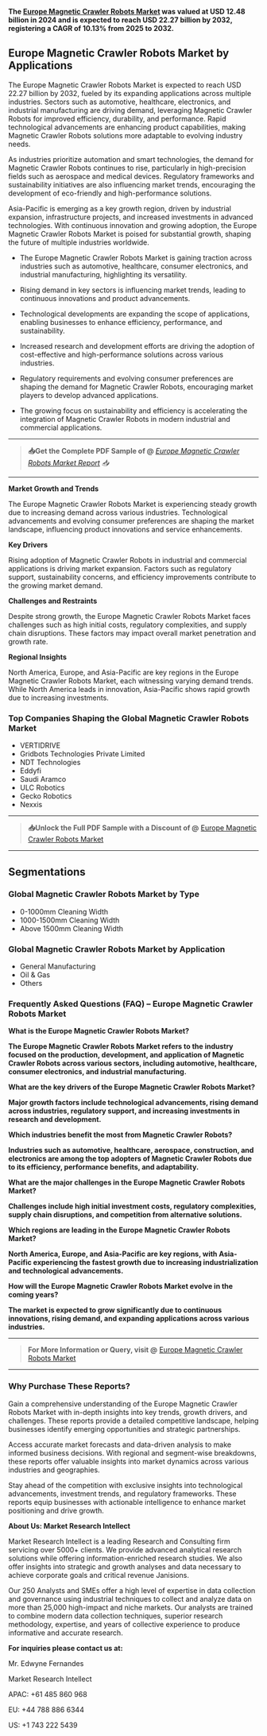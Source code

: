 <p><strong>The <a href="https://www.marketresearchintellect.com/download-sample/?rid=1061296&amp;utm_source=Pulse-April-Europe&amp;utm_medium=852">Europe Magnetic Crawler Robots Market</a> was valued at USD 12.48 billion in 2024 and is expected to reach USD 22.27 billion by 2032, registering a CAGR of 10.13% from 2025 to 2032.</strong></p><h2>Europe Magnetic Crawler Robots Market by Applications&nbsp;</h2><p><p>The Europe Magnetic Crawler Robots Market is expected to reach USD 22.27 billion by 2032, fueled by its expanding applications across multiple industries. Sectors such as automotive, healthcare, electronics, and industrial manufacturing are driving demand, leveraging Magnetic Crawler Robots for improved efficiency, durability, and performance. Rapid technological advancements are enhancing product capabilities, making Magnetic Crawler Robots solutions more adaptable to evolving industry needs.</p><p>As industries prioritize automation and smart technologies, the demand for Magnetic Crawler Robots continues to rise, particularly in high-precision fields such as aerospace and medical devices. Regulatory frameworks and sustainability initiatives are also influencing market trends, encouraging the development of eco-friendly and high-performance solutions.</p><p>Asia-Pacific is emerging as a key growth region, driven by industrial expansion, infrastructure projects, and increased investments in advanced technologies. With continuous innovation and growing adoption, the Europe Magnetic Crawler Robots Market is poised for substantial growth, shaping the future of multiple industries worldwide.</p></p><ul><li><p>The Europe Magnetic Crawler Robots Market is gaining traction across industries such as automotive, healthcare, consumer electronics, and industrial manufacturing, highlighting its versatility.</p></li><li><p>Rising demand in key sectors is influencing market trends, leading to continuous innovations and product advancements.</p></li><li><p>Technological developments are expanding the scope of applications, enabling businesses to enhance efficiency, performance, and sustainability.</p></li><li><p>Increased research and development efforts are driving the adoption of cost-effective and high-performance solutions across various industries.</p></li><li><p>Regulatory requirements and evolving consumer preferences are shaping the demand for Magnetic Crawler Robots, encouraging market players to develop advanced applications.</p></li><li><p>The growing focus on sustainability and efficiency is accelerating the integration of Magnetic Crawler Robots in modern industrial and commercial applications.</p></li></ul><hr /><blockquote><p><strong><span class="font-[700]">📥Get the Complete PDF Sample of @ </span></strong><em><span class="font-[700]"><a href="https://www.marketresearchintellect.com/download-sample/?rid=1061296&amp;utm_source=Pulse-April-Europe&amp;utm_medium=852" target="_blank" data-tracking-control-name="article-ssr-frontend-pulse_little-text-block" data-tracking-will-navigate="" data-test-link="">Europe Magnetic Crawler Robots Market Report</a>&nbsp;📥</span></em></p></blockquote><hr /><p class="" data-start="77" data-end="360"><strong data-start="77" data-end="105">Market Growth and Trends</strong></p><p class="" data-start="77" data-end="360">The Europe Magnetic Crawler Robots Market is experiencing steady growth due to increasing demand across various industries. Technological advancements and evolving consumer preferences are shaping the market landscape, influencing product innovations and service enhancements.</p><p class="" data-start="362" data-end="606"><strong data-start="362" data-end="377">Key Drivers</strong></p><p class="" data-start="362" data-end="606">Rising adoption of Magnetic Crawler Robots in industrial and commercial applications is driving market expansion. Factors such as regulatory support, sustainability concerns, and efficiency improvements contribute to the growing market demand.</p><p class="" data-start="608" data-end="849"><strong data-start="608" data-end="637">Challenges and Restraints</strong></p><p class="" data-start="608" data-end="849">Despite strong growth, the Europe Magnetic Crawler Robots Market faces challenges such as high initial costs, regulatory complexities, and supply chain disruptions. These factors may impact overall market penetration and growth rate.</p><p class="" data-start="851" data-end="1095"><strong data-start="851" data-end="872">Regional Insights</strong></p><p class="" data-start="851" data-end="1095">North America, Europe, and Asia-Pacific are key regions in the Europe Magnetic Crawler Robots Market, each witnessing varying demand trends. While North America leads in innovation, Asia-Pacific shows rapid growth due to increasing investments.</p><p><h3>Top Companies Shaping the Global Magnetic Crawler Robots Market </h3><ul><li>VERTIDRIVE</li><li>Gridbots Technologies Private Limited</li><li>NDT Technologies</li><li>Eddyfi</li><li>Saudi Aramco</li><li>ULC Robotics</li><li>Gecko Robotics</li><li>Nexxis</li></ul></p><hr /><blockquote><p><strong>📥Unlock the Full PDF Sample with a Discount of @</strong> <a href="https://www.marketresearchintellect.com/ask-for-discount/?rid=1061296&amp;utm_source=Pulse-April-Europe&amp;utm_medium=852">Europe Magnetic Crawler Robots Market</a></p></blockquote><hr /><p><h2>Segmentations</h2><h3>Global Magnetic Crawler Robots Market by Type</h3><ul><li>0-1000mm Cleaning Width</li><li>1000-1500mm Cleaning Width</li><li>Above 1500mm Cleaning Width</li></ul><h3>Global Magnetic Crawler Robots Market by Application</h3><ul><li>General Manufacturing</li><li>Oil & Gas</li><li>Others</li></ul></p><h3><strong>Frequently Asked Questions (FAQ) &ndash; Europe Magnetic Crawler Robots Market</strong></h3><p><strong>What is the Europe Magnetic Crawler Robots Market?</strong></p><p><strong>The Europe Magnetic Crawler Robots Market refers to the industry focused on the production, development, and application of Magnetic Crawler Robots across various sectors, including automotive, healthcare, consumer electronics, and industrial manufacturing.</strong></p><p><strong>What are the key drivers of the Europe Magnetic Crawler Robots Market?</strong></p><p><strong>Major growth factors include technological advancements, rising demand across industries, regulatory support, and increasing investments in research and development.</strong></p><p><strong>Which industries benefit the most from Magnetic Crawler Robots?</strong></p><p><strong>Industries such as automotive, healthcare, aerospace, construction, and electronics are among the top adopters of Magnetic Crawler Robots due to its efficiency, performance benefits, and adaptability.</strong></p><p><strong>What are the major challenges in the Europe Magnetic Crawler Robots Market?</strong></p><p><strong>Challenges include high initial investment costs, regulatory complexities, supply chain disruptions, and competition from alternative solutions.</strong></p><p><strong>Which regions are leading in the Europe Magnetic Crawler Robots Market?</strong></p><p><strong>North America, Europe, and Asia-Pacific are key regions, with Asia-Pacific experiencing the fastest growth due to increasing industrialization and technological advancements.</strong></p><p><strong>How will the Europe Magnetic Crawler Robots Market evolve in the coming years?</strong></p><p><strong>The market is expected to grow significantly due to continuous innovations, rising demand, and expanding applications across various industries.</strong></p><hr /><blockquote><p><span class="font-[700]"><strong>For More Information or Query, visit&nbsp;@</strong>&nbsp;</span><span class="font-[700]"><a href="https://www.marketresearchintellect.com/product/magnetic-crawler-robots-market/?utm_source=Linkedin&utm_medium=852" target="_blank" data-tracking-control-name="article-ssr-frontend-pulse_little-text-block" data-tracking-will-navigate="" data-test-link="">Europe Magnetic Crawler Robots Market</a></span></p></blockquote><hr /><h3><strong data-start="0" data-end="31">Why Purchase These Reports?</strong></h3><p class="" data-start="35" data-end="297">Gain a comprehensive understanding of the Europe Magnetic Crawler Robots Market with in-depth insights into key trends, growth drivers, and challenges. These reports provide a detailed competitive landscape, helping businesses identify emerging opportunities and strategic partnerships.</p><p class="" data-start="299" data-end="540">Access accurate market forecasts and data-driven analysis to make informed business decisions. With regional and segment-wise breakdowns, these reports offer valuable insights into market dynamics across various industries and geographies.</p><p class="" data-start="542" data-end="784">Stay ahead of the competition with exclusive insights into technological advancements, investment trends, and regulatory frameworks. These reports equip businesses with actionable intelligence to enhance market positioning and drive growth.</p><p><strong><span class="font-[700]">About Us: Market Research Intellect</span></strong></p><p><span class="">Market Research Intellect is a leading Research and Consulting firm servicing over 5000+ clients. We provide advanced analytical research solutions while offering information-enriched research studies.&nbsp;</span>We also offer insights into strategic and growth analyses and data necessary to achieve corporate goals and critical revenue Janisions.</p><p><span class="">Our 250 Analysts and SMEs offer a high level of expertise in data collection and governance using industrial techniques to collect and analyze data on more than 25,000 high-impact and niche markets. Our analysts are trained to combine modern data collection techniques, superior research methodology, expertise, and years of collective experience to produce informative and accurate research.</span></p><p><strong>For inquiries please contact us at:</strong></p><p>Mr. Edwyne Fernandes</p><p>Market Research Intellect</p><p>APAC: +61 485 860 968</p><p>EU: +44 788 886 6344</p><p>US: +1 743 222 5439</p>